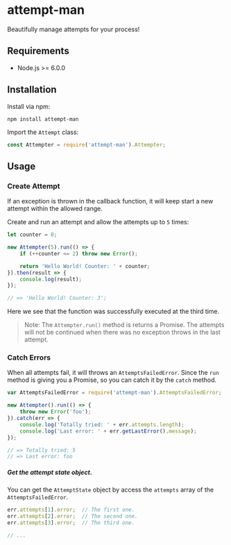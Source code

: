 # attempt-man

Beautifully manage attempts for your process!

## Requirements

- Node.js >= 6.0.0

## Installation

Install via npm:

	npm install attempt-man

Import the `Attempt` class: 

~~~js
const Attempter = require('attempt-man').Attempter;
~~~

## Usage

### Create Attempt

If an exception is thrown in the callback function, it will keep start a new attempt within the allowed range.

Create and run an attempt and allow the attempts up to `5` times:

~~~js
let counter = 0;

new Attempter(5).run(() => {
	if (++counter <= 2) throw new Error();

	return 'Hello World! Counter: ' + counter;
}).then(result => {
	console.log(result);
});

// => 'Hello World! Counter: 3';
~~~

Here we see that the function was successfully executed at the third time.

> Note: The `Attempter.run()` method is returns a Promise.
> The attempts will not be continued when there was no exception throws in the last attempt.

### Catch Errors

When all attempts fail, it will throws an `AttemptsFailedError`. Since the `run` method
is giving you a Promise, so you can catch it by the `catch` method.

~~~js
var AttemptsFailedError = require('attempt-man').AttemptsFailedError;

new Attempter().run(() => {
	throw new Error('foo');
}).catch(err => {
	console.log('Totally tried: ' + err.attempts.length);
	console.log('Last error: ' + err.getLastError().message);
});

// => Totally tried: 5
// => Last error: foo
~~~

##### Get the attempt state object.

You can get the `AttemptState` object by access the `attempts` array of the `AttemptsFailedError`.

~~~js
err.attempts[1].error;  // The first one.
err.attempts[2].error;  // The second one.
err.attempts[3].error;  // The third one.

// ...
~~~